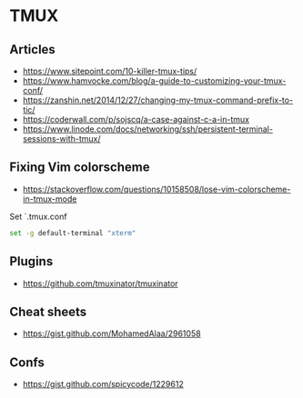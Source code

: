 # TMUX

## Articles
- https://www.sitepoint.com/10-killer-tmux-tips/
- https://www.hamvocke.com/blog/a-guide-to-customizing-your-tmux-conf/
- https://zanshin.net/2014/12/27/changing-my-tmux-command-prefix-to-tic/
- https://coderwall.com/p/sojscq/a-case-against-c-a-in-tmux
- https://www.linode.com/docs/networking/ssh/persistent-terminal-sessions-with-tmux/


## Fixing Vim colorscheme
- https://stackoverflow.com/questions/10158508/lose-vim-colorscheme-in-tmux-mode 

Set `.tmux.conf
```bash
set -g default-terminal "xterm"
```


## Plugins
- https://github.com/tmuxinator/tmuxinator


## Cheat sheets
- https://gist.github.com/MohamedAlaa/2961058


## Confs
- https://gist.github.com/spicycode/1229612
